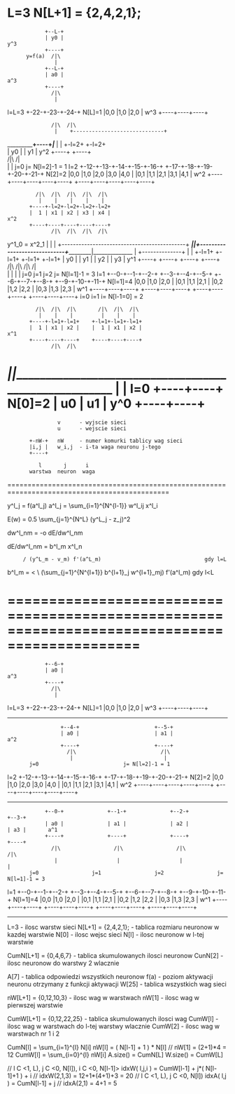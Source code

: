 L=3
N[L+1] = {2,4,2,1};
==============================================================================================
                +--L-+
                | y0 |                                                                   y^3
                +----+
          y=f(a)  /|\                                                             
                   |                                                               
                +--L-+                                                             
                | a0 |                                                                   a^3
                +----+
                  /|\
                   |

l=L=3      +-22-+-23-+-24-+
N[L]=1     |0,0 |1,0 |2,0 |                                                              w^3
           +----+----+----+

                  /|\  /|\
                   |    +-----------------------------+
___________________+----+_____________________________|_______________________________________
                        |                             |
                     +-l=2+                        +-l=2+                                        
                     | y0 |                        | y1 |                                y^2
                     +----+                        +----+                                          
                       /|\                           /|\
                        |                             |
           j=0                           j= N[l=2]-1 = 1
l=2        +-12-+-13-+-14-+-15-+-16-+    +-17-+-18-+-19-+-20-+-21-+
N[2]=2     |0,0 |1,0 |2,0 |3,0 |4,0 |    |0,1 |1,1 |2,1 |3,1 |4,1 |                      w^2
           +----+----+----+----+----+    +----+----+----+----+----+

             /|\  /|\  /|\  /|\  /|\
              |    |    |    |    | 
           +----+-l=2+-l=2+-l=2+-l=2+
           |  1 | x1 | x2 | x3 | x4 |                                                    x^2
           +----+----+----+----+----+
                  /|\  /|\  /|\  /|\
   y^1_0 = x^2_1   |    |    |    +--------------------------------------------+
___________________|____|____+-----------------------------+___________________|______________
                   |    +--------------+                   |                   |
                +-l=1+              +-l=1+              +-l=1+              +-l=1+
                | y0 |              | y1 |              | y2 |              | y3 |       y^1
                +----+              +----+              +----+              +----+ 
                  /|\                 /|\                 /|\                 /|\
                   |                   |                   |                   |
           j=0                 j=1                 j=2                 j= N[l=1]-1 = 3
l=1        +--0-+--1-+--2-+    +--3-+--4-+--5-+    +--6-+--7-+--8-+    +--9-+-10-+-11-+
N[l=1]=4   |0,0 |1,0 |2,0 |    |0,1 |1,1 |2,1 |    |0,2 |1,2 |2,2 |    |0,3 |1,3 |2,3 |  w^1
           +----+----+----+    +----+----+----+    +----+----+----+    +----+----+----+
            i=0  i=1  i= N[l-1=0] = 2
                                              
             /|\  /|\  /|\       /|\  /|\  /|\
              |    |    |         |    |    |
           +----+-l=1+-l=1+    +-l=1+-l=1+-l=1+
           |  1 | x1 | x2 |    |  1 | x1 | x2 |                                          x^1
           +----+----+----+    +----+----+----+
                  /|\  /|\
___________________|____|_____________________________________________________________________
                   |    |
l=0             +----+----+
N[0]=2          | u0 | u1 |                                                              y^0
                +----+----+
==============================================================================================

                    v      - wyjscie sieci
                    u      - wejscie sieci

           +-nW-+   nW     - numer komurki tablicy wag sieci
           |i,j |   w_i,j  - i-ta waga neuronu j-tego
           +----+

              l       j      i
           warstwa  neuron  waga

==============================================================================================

y^l_j = f(a^l_j)
a^l_j = \sum_{i=1}^{N^{l-1}} w^l_ij x^l_i

E(w) = 0.5 \sum_{j=1}^{N^L} (y^L_j - z_j)^2

dw^l_nm = -o dE/dw^l_nm

dE/dw^l_nm = b^l_m x^l_n

         / (y^L_m - v_m) f'(a^L_m)                                 gdy l=L
b^l_m = < 
         \ (\sum_{j=1}^{N^{l+1}} b^{l+1}_j w^{l+1}_mj) f'(a^l_m)   gdy l<L

==============================================================================================
==============================================================================================

                +--6-+                                                             
                | a0 |                                                                   a^3
                +----+
                  /|\
                   |

l=L=3      +-22-+-23-+-24-+
N[L]=1     |0,0 |1,0 |2,0 |                                                              w^3
           +----+----+----+
______________________________________________________________________________________________
                                                       
                     +--4-+                        +--5-+                                        
                     | a0 |                        | a1 |                                a^2
                     +----+                        +----+                                          
                       /|\                           /|\
                        |                             |
           j=0                           j= N[l=2]-1 = 1
l=2        +-12-+-13-+-14-+-15-+-16-+    +-17-+-18-+-19-+-20-+-21-+
N[2]=2     |0,0 |1,0 |2,0 |3,0 |4,0 |    |0,1 |1,1 |2,1 |3,1 |4,1 |                      w^2
           +----+----+----+----+----+    +----+----+----+----+----+
______________________________________________________________________________________________
                                                                                   
                +--0-+              +--1-+              +--2-+              +--3-+
                | a0 |              | a1 |              | a2 |              | a3 |       a^1
                +----+              +----+              +----+              +----+ 
                  /|\                 /|\                 /|\                 /|\
                   |                   |                   |                   |
           j=0                 j=1                 j=2                 j= N[l=1]-1 = 3
l=1        +--0-+--1-+--2-+    +--3-+--4-+--5-+    +--6-+--7-+--8-+    +--9-+-10-+-11-+
N[l=1]=4   |0,0 |1,0 |2,0 |    |0,1 |1,1 |2,1 |    |0,2 |1,2 |2,2 |    |0,3 |1,3 |2,3 |  w^1
           +----+----+----+    +----+----+----+    +----+----+----+    +----+----+----+
______________________________________________________________________________________________

L=3                       - ilosc warstw sieci
N[L+1] = {2,4,2,1};       - tablica rozmiaru neuronow w kazdej warstwie
                            N[0]  - ilosc wejsc sieci
                            N[l]  - ilosc neuronow w l-tej warstwie

CumN[L+1] = {0,4,6,7}     - tablica skumulowanych ilosci neuronow
                            CunN[2] - ilosc neuronow do warstwy 2 wlacznie

A[7]                      - tablica odpowiedzi wszystkich neuronow
f(a)                      - poziom aktywacji neuronu otrzymany z funkcji aktywacji
W[25]                     - tablica wszystkich wag sieci

nW[L+1] = {0,12,10,3}     - ilosc wag w warstwach
                            nW[1]  - ilosc wag w pierwszej warstwie

CumW[L+1] = {0,12,22,25}  - tablica skumulowanych ilosci wag
                            CumW[l]  - ilosc wag w warstwach do l-tej warstwy wlacznie
                            CumW[2]  - ilosc wag w warstwach nr 1 i 2


CumN[l] = \sum_{i=1}^{l} N[i]
nW[l] = ( N[l-1] + 1 ) * N[l]    // nW[1] = (2+1)*4 = 12
CumW[l] = \sum_{i=0}^{l} nW[i]
A.size() = CumN[L]
W.size() = CumW[L]


  // l C <1, L),  j C <0, N[l]),  i C <0, N[l-1]>
idxW( l,j,i )  = CumW[l-1] + j*( N[l-1]+1 ) + i     // idxW(2,1,3) = 12+1*(4+1)+3 = 20
  // l C <1, L),  j C <0, N[l])
idxA( l,j )  = CumN[l-1] + j        // idxA(2,1) = 4+1 = 5
